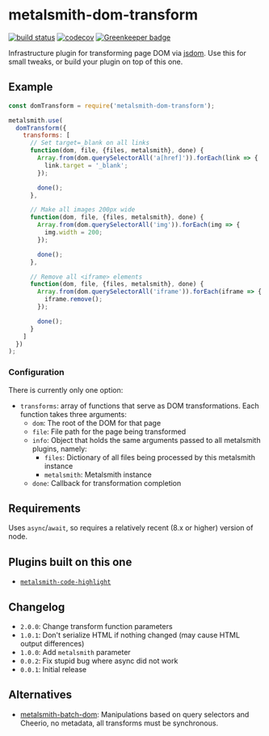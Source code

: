 # metalsmith-dom-transform

[![build status](https://travis-ci.org/fortes/metalsmith-dom-transform.svg?branch=master)](https://travis-ci.org/fortes/metalsmith-dom-transform/) [![codecov](https://codecov.io/gh/fortes/metalsmith-dom-transform/branch/master/graph/badge.svg)](https://codecov.io/gh/fortes/metalsmith-dom-transform) [![Greenkeeper badge](https://badges.greenkeeper.io/fortes/metalsmith-dom-transform.svg)](https://greenkeeper.io/)

Infrastructure plugin for transforming page DOM via [jsdom](https://github.com/tmpvar/jsdom). Use this for small tweaks, or build your plugin on top of this one.

## Example

```js
const domTransform = require('metalsmith-dom-transform');

metalsmith.use(
  domTransform({
    transforms: [
      // Set target=_blank on all links
      function(dom, file, {files, metalsmith}, done) {
        Array.from(dom.querySelectorAll('a[href]')).forEach(link => {
          link.target = '_blank';
        });

        done();
      },

      // Make all images 200px wide
      function(dom, file, {files, metalsmith}, done) {
        Array.from(dom.querySelectorAll('img')).forEach(img => {
          img.width = 200;
        });

        done();
      },

      // Remove all <iframe> elements
      function(dom, file, {files, metalsmith}, done) {
        Array.from(dom.querySelectorAll('iframe')).forEach(iframe => {
          iframe.remove();
        });

        done();
      }
    ]
  })
);
```

### Configuration

There is currently only one option:

* `transforms`: array of functions that serve as DOM transformations. Each function takes three arguments:
  * `dom`: The root of the DOM for that page
  * `file`: File path for the page being transformed
  * `info`: Object that holds the same arguments passed to all metalsmith plugins, namely:
    * `files`: Dictionary of all files being processed by this metalsmith instance
    * `metalsmith`: Metalsmith instance
  * `done`: Callback for transformation completion

## Requirements

Uses `async`/`await`, so requires a relatively recent (8.x or higher) version of node.

## Plugins built on this one

* [`metalsmith-code-highlight`](https://github.com/fortes/metalsmith-code-highlight)

## Changelog

* `2.0.0`: Change transform function parameters
* `1.0.1`: Don't serialize HTML if nothing changed (may cause HTML output differences)
* `1.0.0`: Add `metalsmith` parameter
* `0.0.2`: Fix stupid bug where async did not work
* `0.0.1`: Initial release

## Alternatives

* [metalsmith-batch-dom](https://github.com/krambuhl/metalsmith-batch-dom): Manipulations based on query selectors and Cheerio, no metadata, all transforms must be synchronous.
